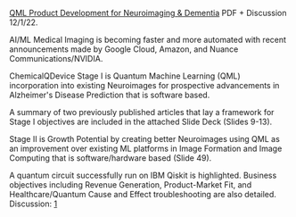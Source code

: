 [QML Product Development for Neuroimaging & Dementia](https://www.chemicalqdevice.com/qml-product-development-for-neuroimaging-alzheimers) PDF + Discussion 12/1/22.

AI/ML Medical Imaging is becoming faster and more automated with recent announcements made by Google Cloud, Amazon, and Nuance Communications/NVIDIA. 

ChemicalQDevice Stage I is Quantum Machine Learning (QML) incorporation into existing Neuroimages for prospective advancements in Alzheimer's Disease Prediction that is software based.

A summary of two previously published articles that lay a framework for Stage I objectives are included in the attached Slide Deck (Slides 9-13).

Stage II is Growth Potential by creating better Neuroimages using QML as an improvement over existing ML platforms in Image Formation and Image Computing that is software/hardware based (Slide 49). 

A quantum circuit successfully run on IBM Qiskit is highlighted. Business objectives including Revenue Generation, Product-Market Fit, and Healthcare/Quantum Cause and Effect troubleshooting are also detailed. Discussion: [1](https://www.youtube.com/watch?v=ZSzzaIsyCAg&t=240s)
